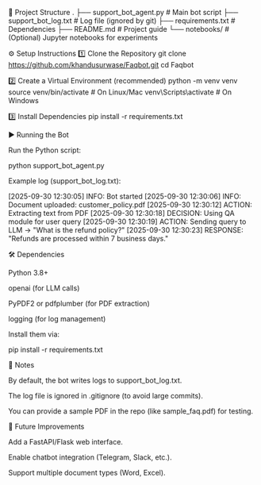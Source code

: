 📂 Project Structure
.
├── support_bot_agent.py    # Main bot script
├── support_bot_log.txt     # Log file (ignored by git)
├── requirements.txt        # Dependencies
├── README.md               # Project guide
└── notebooks/              # (Optional) Jupyter notebooks for experiments

⚙️ Setup Instructions
1️⃣ Clone the Repository
git clone https://github.com/khandusurwase/Faqbot.git
cd Faqbot

2️⃣ Create a Virtual Environment (recommended)
python -m venv venv
source venv/bin/activate     # On Linux/Mac
venv\Scripts\activate        # On Windows

3️⃣ Install Dependencies
pip install -r requirements.txt

▶️ Running the Bot

Run the Python script:

python support_bot_agent.py


Example log (support_bot_log.txt):

[2025-09-30 12:30:05] INFO: Bot started
[2025-09-30 12:30:06] INFO: Document uploaded: customer_policy.pdf
[2025-09-30 12:30:12] ACTION: Extracting text from PDF
[2025-09-30 12:30:18] DECISION: Using QA module for user query
[2025-09-30 12:30:19] ACTION: Sending query to LLM -> "What is the refund policy?"
[2025-09-30 12:30:23] RESPONSE: "Refunds are processed within 7 business days."

🛠 Dependencies

Python 3.8+

openai (for LLM calls)

PyPDF2 or pdfplumber (for PDF extraction)

logging (for log management)

Install them via:

pip install -r requirements.txt

📝 Notes

By default, the bot writes logs to support_bot_log.txt.

The log file is ignored in .gitignore (to avoid large commits).

You can provide a sample PDF in the repo (like sample_faq.pdf) for testing.

📌 Future Improvements

Add a FastAPI/Flask web interface.

Enable chatbot integration (Telegram, Slack, etc.).

Support multiple document types (Word, Excel).
